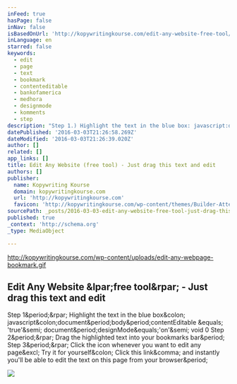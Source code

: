 ```yaml
---
inFeed: true
hasPage: false
inNav: false
isBasedOnUrl: 'http://kopywritingkourse.com/edit-any-website-free-tool/'
inLanguage: en
starred: false
keywords:
  - edit
  - page
  - text
  - bookmark
  - contenteditable
  - bankofamerica
  - medhora
  - designmode
  - komments
  - step
description: "Step 1.) Highlight the text in the blue box: javascript:document.body.contentEditable = 'true'; document.designMode='on'; void 0 Step 2.) Drag the highlighted text into your bookmarks bar. Step 3.) Click the icon whenever you want to edit any page! Try it for yourself: Click this link, and instantly you'll be able to edit the text on this page from your browser."
datePublished: '2016-03-03T21:26:58.269Z'
dateModified: '2016-03-03T21:26:39.020Z'
author: []
related: []
app_links: []
title: Edit Any Website (free tool) - Just drag this text and edit
authors: []
publisher:
  name: Kopywriting Kourse
  domain: kopywritingkourse.com
  url: 'http://kopywritingkourse.com'
  favicon: 'http://kopywritingkourse.com/wp-content/themes/Builder-Attent/lib/builder-core/favicons/star.ico'
sourcePath: _posts/2016-03-03-edit-any-website-free-tool-just-drag-this-text-and-edit.md
published: true
_context: 'http://schema.org'
_type: MediaObject

---
```

http://kopywritingkourse.com/wp-content/uploads/edit-any-webpage-bookmark.gif

<article style=""><h1>Edit Any Website &amp;lpar;free tool&amp;rpar; - Just drag this text and edit</h1><p>Step 1&amp;period;&amp;rpar; Highlight the text in the blue box&amp;colon; javascript&amp;colon;document&amp;period;body&amp;period;contentEditable &amp;equals; 'true'&amp;semi; document&amp;period;designMode&amp;equals;'on'&amp;semi; void 0 Step 2&amp;period;&amp;rpar; Drag the highlighted text into your bookmarks bar&amp;period; Step 3&amp;period;&amp;rpar; Click the icon whenever you want to edit any page&amp;excl; Try it for yourself&amp;colon; Click this link&amp;comma; and instantly you'll be able to edit the text on this page from your browser&amp;period;</p><img src="http://kopywritingkourse.com/wp-content/uploads/edit-bank-account-balance.jpg" /></article>